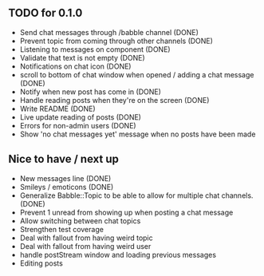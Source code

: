 ## TODO for 0.1.0
- Send chat messages through /babble channel (DONE)
- Prevent topic from coming through other channels (DONE)
- Listening to messages on component (DONE)
- Validate that text is not empty (DONE)
- Notifications on chat icon (DONE)
- scroll to bottom of chat window when opened / adding a chat message (DONE)
- Notify when new post has come in (DONE)
- Handle reading posts when they're on the screen (DONE)
- Write README (DONE)
- Live update reading of posts (DONE)
- Errors for non-admin users (DONE)
- Show 'no chat messages yet' message when no posts have been made

## Nice to have / next up
- New messages line (DONE)
- Smileys / emoticons (DONE)
- Generalize Babble::Topic to be able to allow for multiple chat channels. (DONE)
- Prevent 1 unread from showing up when posting a chat message
- Allow switching between chat topics
- Strengthen test coverage
- Deal with fallout from having weird topic
- Deal with fallout from having weird user
- handle postStream window and loading previous messages
- Editing posts
